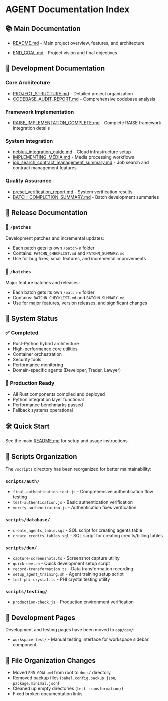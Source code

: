 # AGENT Documentation Index

## 📚 Main Documentation

- [README.md](../README.md) - Main project overview, features, and architecture

- [END_GOAL.md](END_GOAL.md) - Project vision and final objectives

## 📁 Development Documentation

### Core Architecture

- [PROJECT_STRUCTURE.md](development/PROJECT_STRUCTURE.md) - Detailed project organization
- [CODEBASE_AUDIT_REPORT.md](development/CODEBASE_AUDIT_REPORT.md) - Comprehensive codebase analysis

### Framework Implementation

- [RAISE_IMPLEMENTATION_COMPLETE.md](development/RAISE_IMPLEMENTATION_COMPLETE.md) - Complete RAISE framework integration details

### System Integration

- [nebius_integration_guide.md](development/nebius_integration_guide.md) - Cloud infrastructure setup
- [IMPLEMENTING_MEDIA.md](development/IMPLEMENTING_MEDIA.md) - Media processing workflows
- [job_search_contract_management_summary.md](development/job_search_contract_management_summary.md) - Job search and contract management features

### Quality Assurance

- [preset_verification_report.md](development/preset_verification_report.md) - System verification results
- [BATCH_COMPLETION_SUMMARY.md](development/BATCH_COMPLETION_SUMMARY.md) - Batch development summaries

## 📁 Release Documentation

### 📁 `/patches`

Development patches and incremental updates:
- Each patch gets its own `/patch-n` folder
- Contains: `PATCHN_CHECKLIST.md` and `PATCHN_SUMMARY.md`
- Use for bug fixes, small features, and incremental improvements

### 📁 `/batches`

Major feature batches and releases:
- Each batch gets its own `/batch-n` folder  
- Contains: `BATCHN_CHECKLIST.md` and `BATCHN_SUMMARY.md`
- Use for major features, version releases, and significant changes

## 🚀 System Status

### ✅ Completed

- Rust-Python hybrid architecture
- High-performance core utilities
- Container orchestration
- Security tools
- Performance monitoring
- Domain-specific agents (Developer, Trader, Lawyer)

### 🚀 Production Ready

- All Rust components compiled and deployed
- Python integration layer functional
- Performance benchmarks passed
- Fallback systems operational

## 🛠 Quick Start

See the main [README.md](../README.md) for setup and usage instructions.

## 📁 Scripts Organization

The `/scripts` directory has been reorganized for better maintainability:

### `scripts/auth/`
- `final-authentication-test.js` - Comprehensive authentication flow testing
- `test-authentication.js` - Basic authentication verification  
- `verify-authentication.js` - Authentication fixes verification

### `scripts/database/`
- `create_agents_table.sql` - SQL script for creating agents table
- `create_credits_tables.sql` - SQL script for creating credits/billing tables

### `scripts/dev/`
- `capture-screenshots.ts` - Screenshot capture utility
- `quick-dev.sh` - Quick development setup script
- `record-transformation.ts` - Data transformation recording
- `setup_agent_training.sh` - Agent training setup script
- `test-phi-crystal.ts` - PHI crystal testing utility

### `scripts/testing/`
- `production-check.js` - Production environment verification

## 📁 Development Pages

Development and testing pages have been moved to `app/dev/`:
- `workspace-test/` - Manual testing interface for workspace sidebar component

## 📁 File Organization Changes

- Moved `END_GOAL.md` from root to `docs/` directory
- Removed backup files (`babel.config.backup.json`, `package.minimal.json`)
- Cleaned up empty directories (`test-transformation/`)
- Fixed broken documentation links

